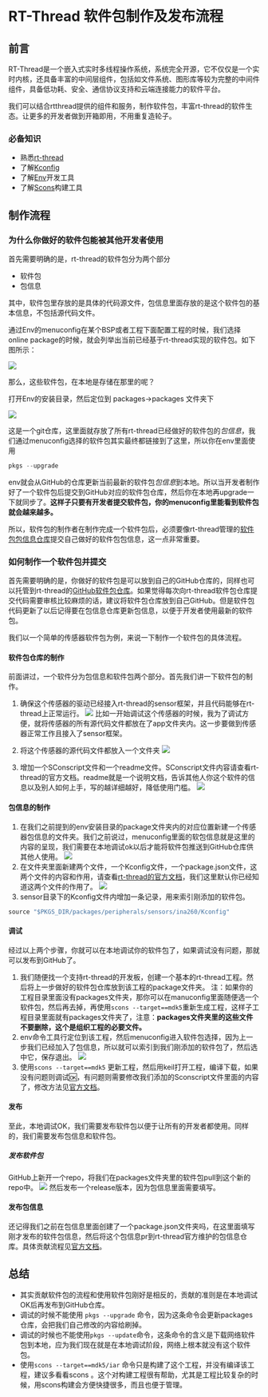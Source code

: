﻿
 # RT-Thread 软件包制作及发布流程
 
 ## 前言
RT-Thread是一个嵌入式实时多线程操作系统，系统完全开源，它不仅仅是一个实时内核，还具备丰富的中间层组件，包括如文件系统、图形库等较为完整的中间件组件，具备低功耗、安全、通信协议支持和云端连接能力的软件平台。

我们可以结合rtthread提供的组件和服务，制作软件包，丰富rt-thread的软件生态。让更多的开发者做到开箱即用，不用重复造轮子。

### 必备知识
- 熟悉[rt-thread](https://github.com/RT-Thread/rt-thread)
- 了解[Kconfig](https://docs.rt-thread.org/#/development-tools/kconfig/kconfig)
- 了解[Env](https://docs.rt-thread.org/#/development-tools/env/env)开发工具
- 了解[Scons](https://docs.rt-thread.org/#/development-tools/scons/scons)构建工具

## 制作流程
### 为什么你做好的软件包能被其他开发者使用
首先需要明确的是，rt-thread的软件包分为两个部分
- 软件包
- 包信息

其中，软件包里存放的是具体的代码源文件，包信息里面存放的是这个软件包的基本信息，不包括源代码文件。

通过Env的menuconfig在某个BSP或者工程下面配置工程的时候，我们选择online package的时候，就会列举出当前已经基于rt-thread实现的软件包。如下图所示：

![](./images/01.png)

那么，这些软件包，在本地是存储在那里的呢？

打开Env的安装目录，然后定位到 packages->packages 文件夹下

![](./images/02.png)

这是一个git仓库，这里面就存放了所有rt-thread已经做好的软件包的*包信息*，我们通过menuconfig选择的软件包其实最终都链接到了这里，所以你在env里面使用

```c
pkgs --upgrade
```
env就会从GitHub的仓库更新当前最新的软件包*包信息*到本地。所以当开发者制作好了一个软件包后提交到GitHub对应的软件包仓库，然后你在本地再upgrade一下就同步了。**这样子只要有开发者提交软件包，你的menuconfig里能看到软件包就会越来越多。**

所以，软件包的制作者在制作完成一个软件包后，必须要像rt-thread管理的[软件包包信息仓库](https://github.com/RT-Thread/packages)提交自己做好的软件包包信息，这一点非常重要。

### 如何制作一个软件包并提交

首先需要明确的是，你做好的软件包是可以放到自己的GitHub仓库的，同样也可以托管到rt-thread的[GitHub软件包仓库](https://github.com/rt-thread-packages)。如果觉得每次向rt-thread软件包仓库提交代码需要审核比较麻烦的话，建议将软件包仓库放到自己GitHub。但是软件包代码更新了以后记得要在包信息仓库更新包信息，以便于开发者使用最新的软件包。

我们以一个简单的传感器软件包为例，来说一下制作一个软件包的具体流程。

#### 软件包仓库的制作
前面讲过，一个软件分为包信息和软件包两个部分。首先我们讲一下软件包的制作。

1. 确保这个传感器的驱动已经接入rt-thread的sensor框架，并且代码能够在rt-thread上正常运行。
![](./images/03.png)
比如一开始调试这个传感器的时候，我为了调试方便，就将传感器的所有源代码文件都放在了app文件夹内。这一步要做到传感器正常工作且接入了sensor框架。

2. 将这个传感器的源代码文件都放入一个文件夹
![](./images/04.png)
3. 增加一个SConscript文件和一个readme文件。SConscript文件内容请查看rt-thread的官方文档。readme就是一个说明文档，告诉其他人你这个软件的信息以及别人如何上手，写的越详细越好，降低使用门槛。
![](./images/05.png)

#### 包信息的制作
1. 在我们之前提到的env安装目录的package文件夹内的对应位置新建一个传感器包信息的文件夹。我们之前说过，menuconfig里面的软包信息就是这里的内容的呈现，我们需要在本地调试ok以后才能将软件包推送到GitHub仓库供其他人使用。
![](./images/06.png)
2. 在文件夹里面新建两个文件，一个Kconfig文件，一个package.json文件，这两个文件的内容和作用，请查看[rt-thread的官方文档](https://docs.rt-thread.org/#/rt-thread-version/rt-thread-standard/development-guide/package/package?id=%E8%BD%AF%E4%BB%B6%E5%8C%85%E5%BC%80%E5%8F%91%E6%8C%87%E5%8D%97)，我们这里默认你已经知道这两个文件的作用了。
![](./images/07.png)
3. sensor目录下的Kconfig文件内增加一条记录，用来索引刚添加的软件包。

```c
source "$PKGS_DIR/packages/peripherals/sensors/ina260/Kconfig"
```

#### 调试
经过以上两个步骤，你就可以在本地调试你的软件包了，如果调试没有问题，那就可以发布到GitHub了。

1. 我们随便找一个支持rt-thread的开发板，创建一个基本的rt-thread工程。然后将上一步做好的软件包仓库放到该工程的package文件夹。
注：如果你的工程目录里面没有packages文件夹，那你可以在manuconfig里面随便选一个软件包，然后再去掉，再使用`scons --target==mdk5`重新生成工程，这样子工程目录里面就有packages文件夹了，注意：**packages文件夹里的这些文件不要删除，这个是组织工程的必要文件。**
2. env命令工具行定位到该工程，然后menuconfig进入软件包选择，因为上一步我们已经加入了包信息，所以就可以索引到我们刚添加的软件包了，然后选中它，保存退出。
![](./images/08.png)
3. 使用`scons --target==mdk5` 更新工程，然后用keil打开工程，编译下载，如果没有问题则调试🆗，有问题则需要修改我们添加的Sconscript文件里面的内容了，修改方法见[官方文档](https://docs.rt-thread.org/#/development-tools/scons/scons?id=%E4%BD%BF%E7%94%A8-scons-%E7%AE%A1%E7%90%86%E5%B7%A5%E7%A8%8B)。

#### 发布
至此，本地调试OK，我们需要发布软件包以便于让所有的开发者都使用。同样的，我们需要发布包信息和软件包。

##### 发布软件包
GitHub上新开一个repo，将我们在packages文件夹里的软件包pull到这个新的repo中。
![](./images/09.png)
然后发布一个release版本，因为包信息里面需要填写。

#### 发布包信息
还记得我们之前在包信息里面创建了一个package.json文件夹吗，在这里面填写刚才发布的软件包信息，然后将这个包信息pr到rt-thread官方维护的包信息仓库。具体贡献流程见[官方文档](https://docs.rt-thread.org/#/rt-thread-version/rt-thread-standard/development-guide/github/github)。

## 总结
- 其实贡献软件包的流程和使用软件包刚好是相反的，贡献的准则是在本地调试OK后再发布到GitHub仓库。
- 调试的时候不能使用 `pkgs --upgrade` 命令，因为这条命令会更新packages仓库，会把我们自己修改的内容给刷掉。
- 调试的时候也不能使用`pkgs --update`命令，这条命令的含义是下载网络软件包到本地，应为我们现在就是在本地调试阶段，网络上根本就没有这个软件包。
- 使用`scons --target==mdk5/iar` 命令只是构建了这个工程，并没有编译该工程，建议多看看scons 。这个对构建工程很有帮助，尤其是工程比较复杂的时候，用scons构建会方便快捷很多，而且也便于管理。

